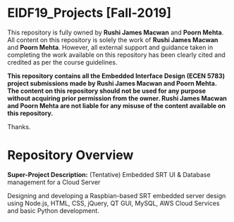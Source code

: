 # EIDF19_Projects [Fall-2019]

This repository is fully owned by **Rushi James Macwan** and **Poorn Mehta**. All content on this repository is solely the work of **Rushi James Macwan** and **Poorn Mehta**. However, all external support and guidance taken in completing the work available on this repository has been clearly cited and credited as per the course guidelines.

**This repository contains all the Embedded Interface Design (ECEN 5783) project submissions made by Rushi James Macwan and Poorn Mehta. The content on this repository should not be used for any purpose without acquiring prior permission from the owner. Rushi James Macwan and Poorn Mehta are not liable for any misuse of the content available on this repository.** 

Thanks.

# Repository Overview

**Super-Project Description:** (Tentative) Embedded SRT UI & Database management for a Cloud Server

Designing and developing a Raspbian-based SRT embedded server design using Node.js, HTML, CSS, jQuery, QT GUI, MySQL, AWS Cloud Services and basic Python development.
